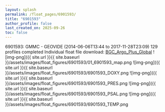 ```yaml
---
layout: splash
permalink: /float_pages/6901593/
title: "6901593"
author_profile: false
last_created_on: 2025-09-26
toc: false
---
```

 
6901593: GMMC - GEOVIDE (2014-06-06T13:44 to 2017-11-28T23:09)
129 profiles completed
Individual float file download: [BGC_Argo_Plus_Global](https://ftp.soest.hawaii.edu/bgc_argo_plus/Individual_Floats/outliers_removed/6901593_Sprof_processed.nc)
![img-png]({{ site.url }}{{ site.baseurl }}/assets/images/float_figures/6901593/01_6901593_map.png
![img-png]({{ site.url }}{{ site.baseurl }}/assets/images/float_figures/6901593/6901593_DOXY.png
![img-png]({{ site.url }}{{ site.baseurl }}/assets/images/float_figures/6901593/6901593_PRES.png
![img-png]({{ site.url }}{{ site.baseurl }}/assets/images/float_figures/6901593/6901593_PSAL.png
![img-png]({{ site.url }}{{ site.baseurl }}/assets/images/float_figures/6901593/6901593_TEMP.png
